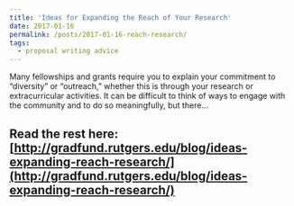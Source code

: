 ```yaml
---
title: 'Ideas for Expanding the Reach of Your Research'
date: 2017-01-16
permalink: /posts/2017-01-16-reach-research/
tags:
  - proposal writing advice
---
```


Many fellowships and grants require you to explain your commitment to “diversity” or “outreach,” whether this is through your research or extracurricular activities. It can be difficult to think of ways to engage with the community and to do so meaningfully, but there...

Read the rest here: [http://gradfund.rutgers.edu/blog/ideas-expanding-reach-research/](http://gradfund.rutgers.edu/blog/ideas-expanding-reach-research/)
------